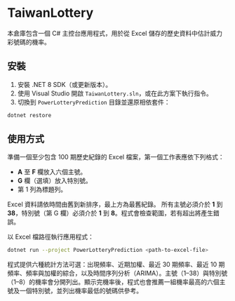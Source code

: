 # TaiwanLottery

本倉庫包含一個 C# 主控台應用程式，用於從 Excel 儲存的歷史資料中估計威力彩號碼的機率。

## 安裝

1. 安裝 .NET 8 SDK（或更新版本）。
2. 使用 Visual Studio 開啟 `TaiwanLottery.sln`，或在此方案下執行指令。
3. 切換到 `PowerLotteryPrediction` 目錄並還原相依套件：

```bash
dotnet restore
```

## 使用方式

準備一個至少包含 100 期歷史紀錄的 Excel 檔案，第一個工作表應依下列格式：

- **A** 至 **F** 欄放入六個主號。
- **G** 欄（選填）放入特別號。
- 第 1 列為標題列。

Excel 資料請依時間由舊到新排序，最上方為最舊紀錄。
所有主號必須介於 **1** 到 **38**，特別號（第 G 欄）必須介於 **1** 到 **8**。程式會檢查範圍，若有超出將產生錯誤。

以 Excel 檔路徑執行應用程式：

```bash
dotnet run --project PowerLotteryPrediction <path-to-excel-file>
```

程式提供六種統計方法可選：出現頻率、近期加權、最近 30 期頻率、最近 10 期頻率、頻率與加權的綜合，以及時間序列分析（ARIMA）。主號（1–38）與特別號（1–8）的機率會分開列出。顯示完機率後，程式也會推薦一組機率最高的六個主號及一個特別號，並列出機率最低的號碼供參考。
